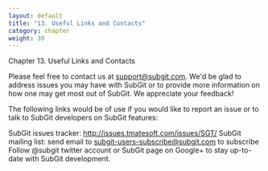 ```yaml
---
layout: default
title: "13. Useful Links and Contacts"
category: chapter
weight: 30
---
```

Chapter 13. Useful Links and Contacts

Please feel free to contact us at support@subgit.com. We'd be glad to address issues you may have with SubGit or to provide more information on how one may get most out of SubGit. We appreciate your feedback!

The following links would be of use if you would like to report an issue or to talk to SubGit developers on SubGit features:

SubGit issues tracker: http://issues.tmatesoft.com/issues/SGT/
SubGit mailing list: send email to subgit-users-subscribe@subgit.com to subscribe
Follow @subgit twitter account or SubGit page on Google+ to stay up-to-date with SubGit development.